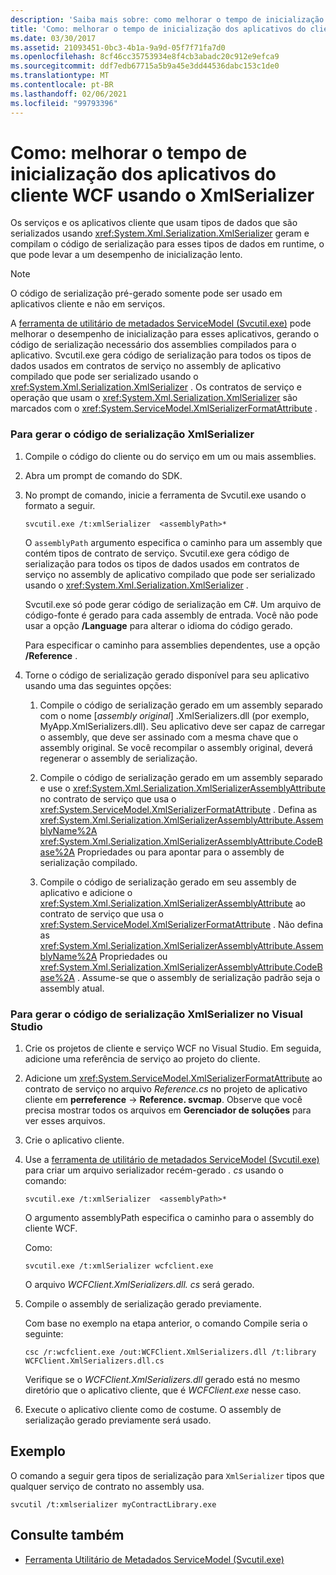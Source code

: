 ```yaml
---
description: 'Saiba mais sobre: como melhorar o tempo de inicialização de aplicativos cliente WCF usando o XmlSerializer'
title: 'Como: melhorar o tempo de inicialização dos aplicativos do cliente WCF usando o XmlSerializer'
ms.date: 03/30/2017
ms.assetid: 21093451-0bc3-4b1a-9a9d-05f7f71fa7d0
ms.openlocfilehash: 8cf46cc35753934e8f4cb3abadc20c912e9efca9
ms.sourcegitcommit: ddf7edb67715a5b9a45e3dd44536dabc153c1de0
ms.translationtype: MT
ms.contentlocale: pt-BR
ms.lasthandoff: 02/06/2021
ms.locfileid: "99793396"
---
```

# <a name="how-to-improve-the-startup-time-of-wcf-client-applications-using-the-xmlserializer"></a>Como: melhorar o tempo de inicialização dos aplicativos do cliente WCF usando o XmlSerializer

Os serviços e os aplicativos cliente que usam tipos de dados que são serializados usando <xref:System.Xml.Serialization.XmlSerializer> geram e compilam o código de serialização para esses tipos de dados em runtime, o que pode levar a um desempenho de inicialização lento.  
  
> [!NOTE]
> O código de serialização pré-gerado somente pode ser usado em aplicativos cliente e não em serviços.  
  
 A [ferramenta de utilitário de metadados ServiceModel (Svcutil.exe)](../servicemodel-metadata-utility-tool-svcutil-exe.md) pode melhorar o desempenho de inicialização para esses aplicativos, gerando o código de serialização necessário dos assemblies compilados para o aplicativo. Svcutil.exe gera código de serialização para todos os tipos de dados usados em contratos de serviço no assembly de aplicativo compilado que pode ser serializado usando o <xref:System.Xml.Serialization.XmlSerializer> . Os contratos de serviço e operação que usam o <xref:System.Xml.Serialization.XmlSerializer> são marcados com o <xref:System.ServiceModel.XmlSerializerFormatAttribute> .  
  
### <a name="to-generate-xmlserializer-serialization-code"></a>Para gerar o código de serialização XmlSerializer  
  
1. Compile o código do cliente ou do serviço em um ou mais assemblies.  
  
2. Abra um prompt de comando do SDK.  
  
3. No prompt de comando, inicie a ferramenta de Svcutil.exe usando o formato a seguir.  
  
    ```console  
    svcutil.exe /t:xmlSerializer  <assemblyPath>*  
    ```  
  
     O `assemblyPath` argumento especifica o caminho para um assembly que contém tipos de contrato de serviço. Svcutil.exe gera código de serialização para todos os tipos de dados usados em contratos de serviço no assembly de aplicativo compilado que pode ser serializado usando o <xref:System.Xml.Serialization.XmlSerializer> .  
  
     Svcutil.exe só pode gerar código de serialização em C#. Um arquivo de código-fonte é gerado para cada assembly de entrada. Você não pode usar a opção **/Language** para alterar o idioma do código gerado.  
  
     Para especificar o caminho para assemblies dependentes, use a opção **/Reference** .  
  
4. Torne o código de serialização gerado disponível para seu aplicativo usando uma das seguintes opções:  
  
    1. Compile o código de serialização gerado em um assembly separado com o nome [*assembly original*] .XmlSerializers.dll (por exemplo, MyApp.XmlSerializers.dll). Seu aplicativo deve ser capaz de carregar o assembly, que deve ser assinado com a mesma chave que o assembly original. Se você recompilar o assembly original, deverá regenerar o assembly de serialização.  
  
    2. Compile o código de serialização gerado em um assembly separado e use o <xref:System.Xml.Serialization.XmlSerializerAssemblyAttribute> no contrato de serviço que usa o <xref:System.ServiceModel.XmlSerializerFormatAttribute> . Defina as <xref:System.Xml.Serialization.XmlSerializerAssemblyAttribute.AssemblyName%2A> <xref:System.Xml.Serialization.XmlSerializerAssemblyAttribute.CodeBase%2A> Propriedades ou para apontar para o assembly de serialização compilado.  
  
    3. Compile o código de serialização gerado em seu assembly de aplicativo e adicione o <xref:System.Xml.Serialization.XmlSerializerAssemblyAttribute> ao contrato de serviço que usa o <xref:System.ServiceModel.XmlSerializerFormatAttribute> . Não defina as <xref:System.Xml.Serialization.XmlSerializerAssemblyAttribute.AssemblyName%2A> Propriedades ou <xref:System.Xml.Serialization.XmlSerializerAssemblyAttribute.CodeBase%2A> . Assume-se que o assembly de serialização padrão seja o assembly atual.  
  
### <a name="to-generate-xmlserializer-serialization-code-in-visual-studio"></a>Para gerar o código de serialização XmlSerializer no Visual Studio  
  
1. Crie os projetos de cliente e serviço WCF no Visual Studio. Em seguida, adicione uma referência de serviço ao projeto do cliente.  
  
2. Adicione um <xref:System.ServiceModel.XmlSerializerFormatAttribute> ao contrato de serviço no arquivo *Reference.cs* no projeto de aplicativo cliente em **perreference**  ->  **Reference. svcmap**. Observe que você precisa mostrar todos os arquivos em **Gerenciador de soluções** para ver esses arquivos.  
  
3. Crie o aplicativo cliente.  
  
4. Use a [ferramenta de utilitário de metadados ServiceModel (Svcutil.exe)](../servicemodel-metadata-utility-tool-svcutil-exe.md) para criar um arquivo serializador recém-gerado *. cs* usando o comando:  
  
    ```console  
    svcutil.exe /t:xmlSerializer  <assemblyPath>*  
    ```  
  
     O argumento assemblyPath especifica o caminho para o assembly do cliente WCF.  
  
     Como:  
  
    ```console  
    svcutil.exe /t:xmlSerializer wcfclient.exe  
    ```  
  
     O arquivo *WCFClient.XmlSerializers.dll. cs* será gerado.  
  
5. Compile o assembly de serialização gerado previamente.  
  
     Com base no exemplo na etapa anterior, o comando Compile seria o seguinte:  
  
    ```console  
    csc /r:wcfclient.exe /out:WCFClient.XmlSerializers.dll /t:library WCFClient.XmlSerializers.dll.cs  
    ```  
  
     Verifique se o *WCFClient.XmlSerializers.dll* gerado está no mesmo diretório que o aplicativo cliente, que é *WCFClient.exe* nesse caso.  
  
6. Execute o aplicativo cliente como de costume. O assembly de serialização gerado previamente será usado.  
  
## <a name="example"></a>Exemplo  

 O comando a seguir gera tipos de serialização para `XmlSerializer` tipos que qualquer serviço de contrato no assembly usa.  
  
```console  
svcutil /t:xmlserializer myContractLibrary.exe  
```  
  
## <a name="see-also"></a>Consulte também

- [Ferramenta Utilitário de Metadados ServiceModel (Svcutil.exe)](../servicemodel-metadata-utility-tool-svcutil-exe.md)
